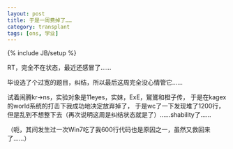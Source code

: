 ```yaml
---
layout: post
title: 于是一周费掉了……
category: transplant
tags: [ons, 学业]
---
```

{% include JB/setup %}

RT，完全不在状态，最近还感冒了……

毕设选了个过宽的题目，纠结，所以最后这周完全没心情管它……

试着闹腾kr->ns，实验对象是11eyes，实妹，ExE，鸑鷟和橙子传，
于是在kagex的world系统的打击下我成功地决定放弃掉了，
于是wc了一下发现堆了1200行，
但是乱到不想整下去（再次说明这周是纠结状态就是了）……shability了……

（呃，其间发生过一次Win7吃了我600行代码也是原因之一，虽然又救回来了……）


